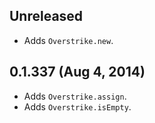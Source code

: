 ## Unreleased 
- Adds `Overstrike.new`.
## 0.1.337 (Aug 4, 2014)
- Adds `Overstrike.assign`.
- Adds `Overstrike.isEmpty`.
